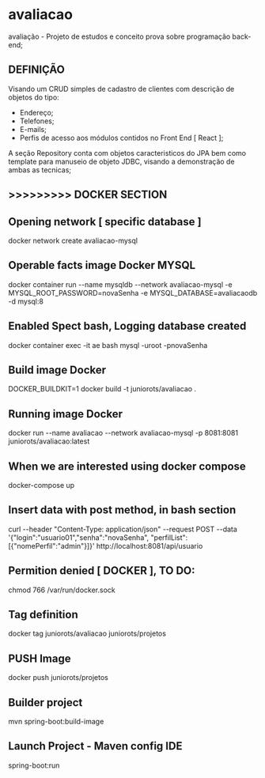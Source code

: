 # avaliacao

avaliação - Projeto de estudos e conceito prova sobre programação back-end;

## DEFINIÇÃO

Visando um CRUD simples de cadastro de clientes com descrição de objetos do tipo: 
- Endereço;
- Telefones;
- E-mails;
- Perfis de acesso aos módulos contidos no Front End [ React ];

A seção Repository conta com objetos caracteristicos do JPA bem como template para manuseio de objeto JDBC, visando a demonstração de ambas as tecnicas;

## >>>>>>>>> DOCKER SECTION

## Opening network [ specific database ]
docker network create avaliacao-mysql

## Operable facts image Docker MYSQL
docker container run --name mysqldb --network avaliacao-mysql -e MYSQL_ROOT_PASSWORD=novaSenha -e MYSQL_DATABASE=avaliacaodb -d mysql:8

## Enabled Spect bash, Logging database created
docker container exec -it ae bash 
mysql -uroot -pnovaSenha

## Build image Docker 
DOCKER_BUILDKIT=1 docker build -t juniorots/avaliacao .

## Running image Docker
docker run --name avaliacao --network avaliacao-mysql -p 8081:8081 juniorots/avaliacao:latest

## When we are interested using docker compose
docker-compose up


## Insert data with post method, in bash section
curl --header "Content-Type: application/json"   --request POST   --data '{"login":"usuario01","senha":"novaSenha", "perfilList":[{"nomePerfil":"admin"}]}'   http://localhost:8081/api/usuario

## Permition denied [ DOCKER ], TO DO:
chmod 766 /var/run/docker.sock

## Tag definition
docker tag juniorots/avaliacao juniorots/projetos

## PUSH Image
docker push juniorots/projetos

## Builder project
mvn spring-boot:build-image

## Launch Project - Maven config IDE
spring-boot:run














